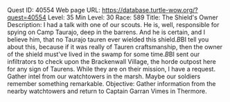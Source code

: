 Quest ID: 40554
Web page URL: https://database.turtle-wow.org/?quest=40554
Level: 35
Min Level: 30
Race: 589
Title: The Shield's Owner
Description: I had a talk with one of our scouts. He is, well, responsible for spying on Camp Taurajo, deep in the barrens. And he is certain, and I believe him, that no Taurajo tauren ever wielded this shield.$B$BI tell you about this, because if it was really of Tauren craftsmanship, then the owner of the shield  must've lived in the swamp for some time.$B$BI sent our infiltrators to check upon the Brackenwall Village, the horde outpost here for any sign of Taurens. While they are on their mission, I have a request. Gather intel from our watchtowers in the marsh. Maybe our soldiers remember something remarkable.
Objective: Gather information from the nearby watchtowers and return to Captain Garran Vimes in Thermore.
